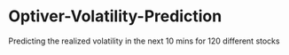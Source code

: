 # Optiver-Volatility-Prediction
Predicting the realized volatility in the next 10 mins for 120 different stocks
